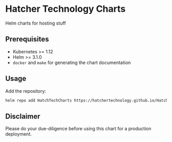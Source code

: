 # Hatcher Technology Charts

Helm charts for hosting stuff

## Prerequisites

- Kubernetes >= 1.12
- Helm >= 3.1.0
- `docker` and `make` for generating the chart documentation

## Usage

Add the repository:

```bash
helm repo add HatchTechCharts https://hatchertechnology.github.io/HatchTechCharts
```


## Disclaimer

Please do your due-diligence before using this chart for a production deployment.